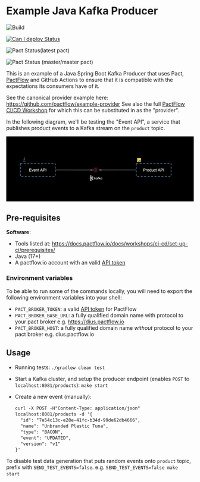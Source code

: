 # Example Java Kafka Producer

![Build](https://github.com/pactflow/example-provider-java-kafka/workflows/Build/badge.svg)

[![Can I deploy Status](https://testdemo.pactflow.io/pacticipants/pactflow-example-provider-java-kafka/branches/master/latest-version/can-i-deploy/to-environment/production/badge)](https://testdemo.pactflow.io/pacticipants/pactflow-example-provider-java-kafka)

![Pact Status](https://testdemo.pactflow.io/pacts/provider/pactflow-example-provider-java-kafka/consumer/pactflow-example-consumer-java-kafka/latest/badge)(latest pact)

![Pact Status](https://testdemo.pactflow.io/pacts/provider/pactflow-example-provider-java-kafka/consumer/pactflow-example-consumer-java-kafka/latest/master/badge) (master/master pact)


This is an example of a Java Spring Boot Kafka Producer that uses Pact, [PactFlow](https://pactflow.io) and GitHub Actions to ensure that it is compatible with the expectations its consumers have of it.

See the canonical provider example here: https://github.com/pactflow/example-provider
See also the full [PactFlow CI/CD Workshop](https://github.com/pactflow/ci-cd-workshop) for which this can be substituted in as the "provider".

In the following diagram, we'll be testing the "Event API", a service that publishes product events to a Kafka stream on the `product` topic.

![Kafka Architecture](docs/kafka.png "Kafka Architecture")

## Pre-requisites

**Software**:

* Tools listed at: https://docs.pactflow.io/docs/workshops/ci-cd/set-up-ci/prerequisites/
* Java (17+)
* A pactflow.io account with an valid [API token](https://docs.pactflow.io/docs/getting-started/#configuring-your-api-token)

### Environment variables
 
To be able to run some of the commands locally, you will need to export the following environment variables into your shell:

* `PACT_BROKER_TOKEN`: a valid [API token](https://docs.pactflow.io/docs/getting-started/#configuring-your-api-token) for PactFlow
* `PACT_BROKER_BASE_URL`: a fully qualified domain name with protocol to your pact broker e.g. https://dius.pactflow.io
* `PACT_BROKER_HOST`: a fully qualified domain name _without_ protocol to your pact broker e.g. dius.pactflow.io

## Usage

* Running tests: `./gradlew clean test`
* Start a Kafka cluster, and setup the producer endpoint (enables `POST` to `localhost:8081/products`): `make start`
* Create a new event (manually):

    ```
    curl -X POST -H"Content-Type: application/json" localhost:8081/products -d '{
      "id": "7e54c13c-e28e-41fc-b34d-99de62db4666",
      "name": "Unbranded Plastic Tuna",
      "type": "BACON",
      "event": "UPDATED",
      "version": "v1"
    }'
    ```

To disable test data generation that puts random events onto `product` topic, prefix with `SEND_TEST_EVENTS=false`. e.g. `SEND_TEST_EVENTS=false make start`
